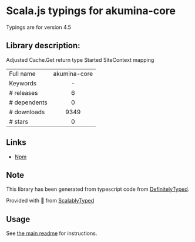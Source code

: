 
# Scala.js typings for akumina-core

Typings are for version 4.5

## Library description:
Adjusted Cache.Get return type Started SiteContext mapping

|                    |                 |
| ------------------ | :-------------: |
| Full name          | akumina-core |
| Keywords           | - |
| # releases         | 6 |
| # dependents       | 0 |
| # downloads        | 9349 |
| # stars            | 0 |

## Links
- [Npm](https://www.npmjs.com/package/akumina-core)
    


## Note
This library has been generated from typescript code from [DefinitelyTyped](https://definitelytyped.org).

Provided with :purple_heart: from [ScalablyTyped](https://github.com/oyvindberg/ScalablyTyped)

## Usage
See [the main readme](../../readme.md) for instructions.


